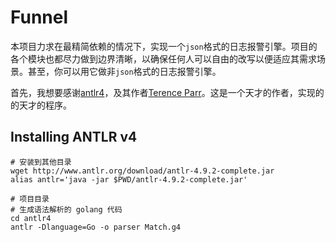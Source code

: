 # Funnel

本项目力求在最精简依赖的情况下，实现一个`json`格式的日志报警引擎。项目的各个模块也都尽力做到边界清晰，以确保任何人可以自由的改写以便适应其需求场景。甚至，你可以用它做非`json`格式的日志报警引擎。

首先，我想要感谢[antlr4](https://www.antlr.org/)，及其作者[Terence Parr](https://explained.ai/)。这是一个天才的作者，实现的的天才的程序。

## Installing ANTLR v4

```
# 安装到其他目录
wget http://www.antlr.org/download/antlr-4.9.2-complete.jar
alias antlr='java -jar $PWD/antlr-4.9.2-complete.jar'

# 项目目录
# 生成语法解析的 golang 代码
cd antlr4
antlr -Dlanguage=Go -o parser Match.g4
```
